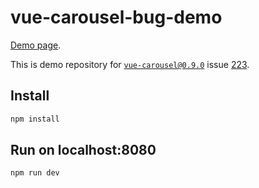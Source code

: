 # vue-carousel-bug-demo

[Demo page](https://ohar.github.io/vue-carousel-bug-demo/).

This is demo repository for [`vue-carousel@0.9.0`](https://www.npmjs.com/package/vue-carousel) issue [223](https://github.com/SSENSE/vue-carousel/issues/233).

## Install

``` bash
npm install
```

## Run on localhost:8080

```bash
npm run dev
```

